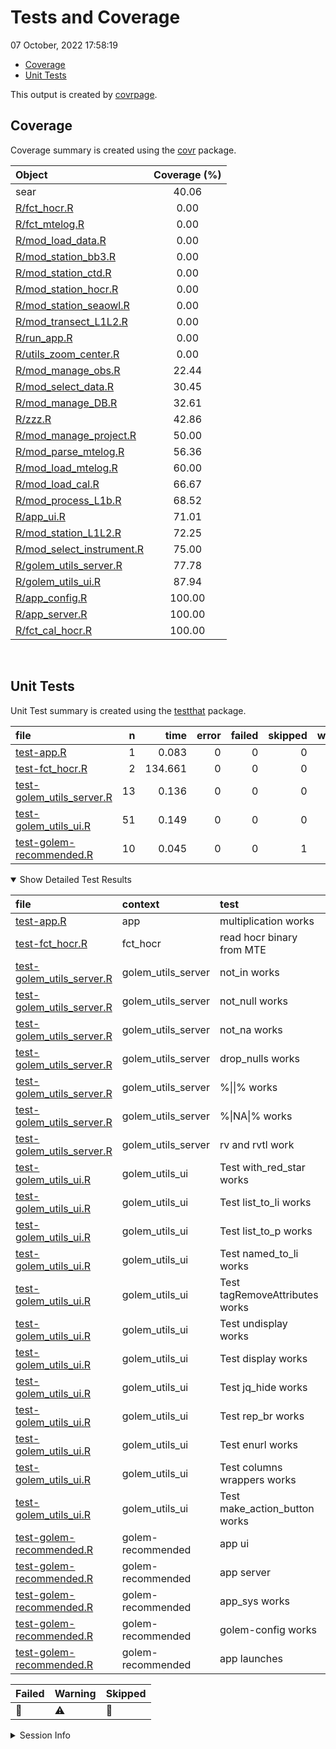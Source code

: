 Tests and Coverage
================
07 October, 2022 17:58:19

- <a href="#coverage" id="toc-coverage">Coverage</a>
- <a href="#unit-tests" id="toc-unit-tests">Unit Tests</a>

This output is created by
[covrpage](https://github.com/yonicd/covrpage).

## Coverage

Coverage summary is created using the
[covr](https://github.com/r-lib/covr) package.

| Object                                                    | Coverage (%) |
|:----------------------------------------------------------|:------------:|
| sear                                                      |    40.06     |
| [R/fct_hocr.R](../R/fct_hocr.R)                           |     0.00     |
| [R/fct_mtelog.R](../R/fct_mtelog.R)                       |     0.00     |
| [R/mod_load_data.R](../R/mod_load_data.R)                 |     0.00     |
| [R/mod_station_bb3.R](../R/mod_station_bb3.R)             |     0.00     |
| [R/mod_station_ctd.R](../R/mod_station_ctd.R)             |     0.00     |
| [R/mod_station_hocr.R](../R/mod_station_hocr.R)           |     0.00     |
| [R/mod_station_seaowl.R](../R/mod_station_seaowl.R)       |     0.00     |
| [R/mod_transect_L1L2.R](../R/mod_transect_L1L2.R)         |     0.00     |
| [R/run_app.R](../R/run_app.R)                             |     0.00     |
| [R/utils_zoom_center.R](../R/utils_zoom_center.R)         |     0.00     |
| [R/mod_manage_obs.R](../R/mod_manage_obs.R)               |    22.44     |
| [R/mod_select_data.R](../R/mod_select_data.R)             |    30.45     |
| [R/mod_manage_DB.R](../R/mod_manage_DB.R)                 |    32.61     |
| [R/zzz.R](../R/zzz.R)                                     |    42.86     |
| [R/mod_manage_project.R](../R/mod_manage_project.R)       |    50.00     |
| [R/mod_parse_mtelog.R](../R/mod_parse_mtelog.R)           |    56.36     |
| [R/mod_load_mtelog.R](../R/mod_load_mtelog.R)             |    60.00     |
| [R/mod_load_cal.R](../R/mod_load_cal.R)                   |    66.67     |
| [R/mod_process_L1b.R](../R/mod_process_L1b.R)             |    68.52     |
| [R/app_ui.R](../R/app_ui.R)                               |    71.01     |
| [R/mod_station_L1L2.R](../R/mod_station_L1L2.R)           |    72.25     |
| [R/mod_select_instrument.R](../R/mod_select_instrument.R) |    75.00     |
| [R/golem_utils_server.R](../R/golem_utils_server.R)       |    77.78     |
| [R/golem_utils_ui.R](../R/golem_utils_ui.R)               |    87.94     |
| [R/app_config.R](../R/app_config.R)                       |    100.00    |
| [R/app_server.R](../R/app_server.R)                       |    100.00    |
| [R/fct_cal_hocr.R](../R/fct_cal_hocr.R)                   |    100.00    |

<br>

## Unit Tests

Unit Test summary is created using the
[testthat](https://github.com/r-lib/testthat) package.

| file                                                            |   n |    time | error | failed | skipped | warning | icon |
|:----------------------------------------------------------------|----:|--------:|------:|-------:|--------:|--------:|:-----|
| [test-app.R](testthat/test-app.R)                               |   1 |   0.083 |     0 |      0 |       0 |       0 |      |
| [test-fct_hocr.R](testthat/test-fct_hocr.R)                     |   2 | 134.661 |     0 |      0 |       0 |       1 | ⚠️   |
| [test-golem_utils_server.R](testthat/test-golem_utils_server.R) |  13 |   0.136 |     0 |      0 |       0 |       0 |      |
| [test-golem_utils_ui.R](testthat/test-golem_utils_ui.R)         |  51 |   0.149 |     0 |      0 |       0 |       0 |      |
| [test-golem-recommended.R](testthat/test-golem-recommended.R)   |  10 |   0.045 |     0 |      0 |       1 |       0 | 🔶   |

<details open>
<summary>
Show Detailed Test Results
</summary>

| file                                                                    | context            | test                           | status  |   n |    time | icon |
|:------------------------------------------------------------------------|:-------------------|:-------------------------------|:--------|----:|--------:|:-----|
| [test-app.R](testthat/test-app.R#L2)                                    | app                | multiplication works           | PASS    |   1 |   0.083 |      |
| [test-fct_hocr.R](testthat/test-fct_hocr.R#L4)                          | fct_hocr           | read hocr binary from MTE      | WARNING |   2 | 134.661 | ⚠️   |
| [test-golem_utils_server.R](testthat/test-golem_utils_server.R#L2)      | golem_utils_server | not_in works                   | PASS    |   2 |   0.006 |      |
| [test-golem_utils_server.R](testthat/test-golem_utils_server.R#L7)      | golem_utils_server | not_null works                 | PASS    |   2 |   0.075 |      |
| [test-golem_utils_server.R](testthat/test-golem_utils_server.R#L12)     | golem_utils_server | not_na works                   | PASS    |   2 |   0.013 |      |
| [test-golem_utils_server.R](testthat/test-golem_utils_server.R#L17_L22) | golem_utils_server | drop_nulls works               | PASS    |   1 |   0.007 |      |
| [test-golem_utils_server.R](testthat/test-golem_utils_server.R#L26_L29) | golem_utils_server | %\|\|% works                   | PASS    |   2 |   0.013 |      |
| [test-golem_utils_server.R](testthat/test-golem_utils_server.R#L37_L40) | golem_utils_server | %\|NA\|% works                 | PASS    |   2 |   0.012 |      |
| [test-golem_utils_server.R](testthat/test-golem_utils_server.R#L48_L50) | golem_utils_server | rv and rvtl work               | PASS    |   2 |   0.010 |      |
| [test-golem_utils_ui.R](testthat/test-golem_utils_ui.R#L2)              | golem_utils_ui     | Test with_red_star works       | PASS    |   2 |   0.009 |      |
| [test-golem_utils_ui.R](testthat/test-golem_utils_ui.R#L10)             | golem_utils_ui     | Test list_to_li works          | PASS    |   3 |   0.013 |      |
| [test-golem_utils_ui.R](testthat/test-golem_utils_ui.R#L22_L28)         | golem_utils_ui     | Test list_to_p works           | PASS    |   3 |   0.014 |      |
| [test-golem_utils_ui.R](testthat/test-golem_utils_ui.R#L53)             | golem_utils_ui     | Test named_to_li works         | PASS    |   3 |   0.016 |      |
| [test-golem_utils_ui.R](testthat/test-golem_utils_ui.R#L66)             | golem_utils_ui     | Test tagRemoveAttributes works | PASS    |   4 |   0.014 |      |
| [test-golem_utils_ui.R](testthat/test-golem_utils_ui.R#L82)             | golem_utils_ui     | Test undisplay works           | PASS    |   8 |   0.028 |      |
| [test-golem_utils_ui.R](testthat/test-golem_utils_ui.R#L110)            | golem_utils_ui     | Test display works             | PASS    |   4 |   0.010 |      |
| [test-golem_utils_ui.R](testthat/test-golem_utils_ui.R#L124)            | golem_utils_ui     | Test jq_hide works             | PASS    |   2 |   0.004 |      |
| [test-golem_utils_ui.R](testthat/test-golem_utils_ui.R#L132)            | golem_utils_ui     | Test rep_br works              | PASS    |   2 |   0.003 |      |
| [test-golem_utils_ui.R](testthat/test-golem_utils_ui.R#L140)            | golem_utils_ui     | Test enurl works               | PASS    |   2 |   0.004 |      |
| [test-golem_utils_ui.R](testthat/test-golem_utils_ui.R#L148)            | golem_utils_ui     | Test columns wrappers works    | PASS    |  16 |   0.030 |      |
| [test-golem_utils_ui.R](testthat/test-golem_utils_ui.R#L172)            | golem_utils_ui     | Test make_action_button works  | PASS    |   2 |   0.004 |      |
| [test-golem-recommended.R](testthat/test-golem-recommended.R#L3)        | golem-recommended  | app ui                         | PASS    |   2 |   0.024 |      |
| [test-golem-recommended.R](testthat/test-golem-recommended.R#L13)       | golem-recommended  | app server                     | PASS    |   4 |   0.009 |      |
| [test-golem-recommended.R](testthat/test-golem-recommended.R#L24_L26)   | golem-recommended  | app_sys works                  | PASS    |   1 |   0.004 |      |
| [test-golem-recommended.R](testthat/test-golem-recommended.R#L36_L42)   | golem-recommended  | golem-config works             | PASS    |   2 |   0.007 |      |
| [test-golem-recommended.R](testthat/test-golem-recommended.R#L72)       | golem-recommended  | app launches                   | SKIPPED |   1 |   0.001 | 🔶   |

| Failed | Warning | Skipped |
|:-------|:--------|:--------|
| 🛑     | ⚠️      | 🔶      |

</details>
<details>
<summary>
Session Info
</summary>

| Field    | Value                        |
|:---------|:-----------------------------|
| Version  | R version 4.2.1 (2022-06-23) |
| Platform | x86_64-pc-linux-gnu (64-bit) |
| Running  | Pop!\_OS 22.04 LTS           |
| Language | en_US                        |
| Timezone | America/New_York             |

| Package  | Version |
|:---------|:--------|
| testthat | 3.1.4   |
| covr     | 3.6.1   |
| covrpage | 0.1     |

</details>
<!--- Final Status : skipped/warning --->
